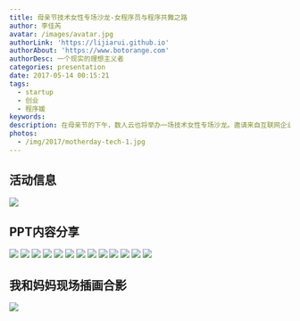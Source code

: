 ```yaml
---
title: 母亲节技术女性专场沙龙-女程序员与程序共舞之路
author: 李佳芮
avatar: /images/avatar.jpg
authorLink: 'https://lijiarui.github.io'
authorAbout: 'https://www.botorange.com'
authorDesc: 一个现实的理想主义者
categories: presentation
date: 2017-05-14 00:15:21
tags: 
  - startup 
  - 创业 
  - 程序媛
keywords:
description: 在母亲节的下午，数人云也将举办一场技术女性专场沙龙。邀请来自互联网企业和传统企业的运维、开发、架构等技术岗位的女性工程师分享她们职场发展的感悟和心得。活动当天也会请到国内著名的花艺老师带领大家一起进行现场花艺学习。当天我带着妈妈一起参加了活动，做了分享后带着，妈妈一起做了插画，文末有妈妈彩蛋。
photos:
  - /img/2017/motherday-tech-1.jpg
---
```


## 活动信息      
![](/img/2017/motherday-tech-1.jpg)    

## PPT内容分享

![](/img/2017/motherday-tech-2.jpg) 
![](/img/2017/motherday-tech-3.jpg) 
![](/img/2017/motherday-tech-4.jpg) 
![](/img/2017/motherday-tech-5.jpg) 
![](/img/2017/motherday-tech-6.jpg) 
![](/img/2017/motherday-tech-7.jpg) 
![](/img/2017/motherday-tech-8.jpg) 
![](/img/2017/motherday-tech-9.jpg) 
![](/img/2017/motherday-tech-10.jpg) 
![](/img/2017/motherday-tech-11.jpg) 
![](/img/2017/motherday-tech-12.jpg) 
![](/img/2017/motherday-tech-13.jpg) 
![](/img/2017/motherday-tech-14.jpg) 

## 我和妈妈现场插画合影

![](/img/2017/motherday-tech-15.jpeg) 

